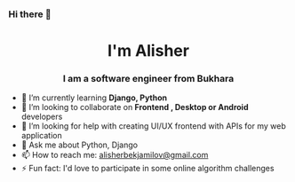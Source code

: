 ### Hi there 👋

<h1 align="center">I'm Alisher</h1>
<h3 align="center">I am a software engineer from Bukhara</h3>

- 🌱 I’m currently learning **Django, Python**
- 👯 I’m looking to collaborate on **Frontend , Desktop or Android** developers
- 🤔 I’m looking for help with creating UI/UX frontend with APIs for my web application
- 💬 Ask me about Python, Django
- 📫 How to reach me: alisherbekjamilov@gmail.com
- ⚡ Fun fact: I'd love to participate in some online algorithm challenges
